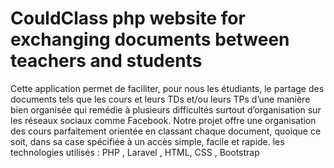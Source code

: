 # CouldClass php website for exchanging documents between teachers and students
Cette application permet de faciliter, pour nous les étudiants, le partage des documents tels que les cours et leurs TDs et/ou leurs TPs d’une manière bien organisée qui remédie à plusieurs difficultés surtout d’organisation sur les réseaux sociaux comme Facebook.
Notre projet offre une organisation des cours parfaitement orientée en classant chaque document, quoique ce soit, dans sa case spécifiée à un accès simple, facile et rapide.
les technologies utilisés : PHP , Laravel , HTML, CSS , Bootstrap
